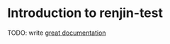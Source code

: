 # Introduction to renjin-test

TODO: write [great documentation](http://jacobian.org/writing/what-to-write/)
